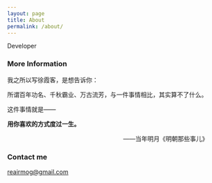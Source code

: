 ```yaml
---
layout: page
title: About
permalink: /about/
---
```


Developer

### More Information

我之所以写徐霞客，是想告诉你：  

所谓百年功名、千秋霸业、万古流芳，与一件事情相比，其实算不了什么。  

这件事情就是——  

**用你喜欢的方式度过一生。**  

&nbsp;&nbsp;&nbsp;&nbsp;&nbsp;&nbsp;&nbsp;&nbsp;&nbsp;&nbsp;&nbsp;&nbsp;&nbsp;&nbsp;&nbsp;&nbsp;&nbsp;&nbsp;&nbsp;&nbsp;&nbsp;&nbsp;&nbsp;&nbsp;&nbsp;&nbsp;&nbsp;&nbsp;&nbsp;&nbsp;&nbsp;&nbsp;&nbsp;&nbsp;&nbsp;&nbsp;&nbsp;&nbsp;&nbsp;&nbsp;&nbsp;&nbsp;&nbsp;&nbsp;&nbsp;&nbsp;&nbsp;&nbsp;&nbsp;&nbsp;&nbsp;&nbsp;&nbsp;&nbsp;&nbsp;&nbsp;&nbsp;&nbsp;&nbsp;&nbsp;&nbsp;&nbsp;&nbsp;&nbsp;&nbsp;&nbsp;&nbsp;&nbsp;——当年明月《明朝那些事儿》

### Contact me

[reairmog@gmail.com](mailto:reairmog@gmail.com)